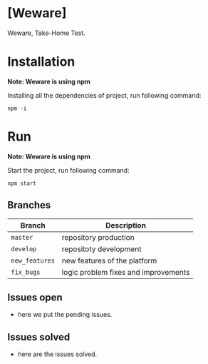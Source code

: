 # [Weware]

Weware, Take-Home Test.

# Installation

**Note: Weware is using npm**

Installing all the dependencies of project, run following command:

`npm -i`

# Run

**Note: Weware is using npm**

Start the project, run following command:

`npm start`

## Branches

| Branch         | Description                          |
| -------------- | ------------------------------------ |
| `master`       | repository production                |
| `develop`      | repositoty development               |
| `new_features` | new features of the platform         |
| `fix_bugs`     | logic problem fixes and improvements |

## Issues open

- here we put the pending issues.

## Issues solved

- here are the issues solved.
